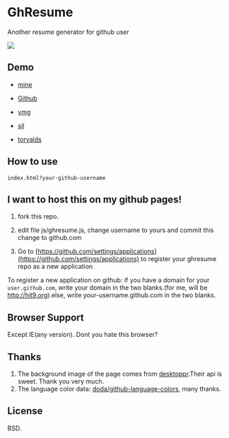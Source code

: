 GhResume
========

Another resume generator for github user 

![](screenshot-capture.png)

Demo
----

* [mine](http://hit9.org/GhResume/?hit9)

* [Github](http://hit9.org/GhResume/?github)

* [vmg](http://hit9.org/GhResume/?vmg)

* [sjl](http://hit9.org/GhResume/?sjl)

* [torvalds](http://hit9.org/GhResume/?torvalds)

How to use
----------

`index.html?your-github-username`

I want to host this on my github pages!
---------------------------------------

1. fork this repo.

2. edit file js/ghresume.js, change username to yours and commit this change to github.com

3. Go to [https://github.com/settings/applications](https://github.com/settings/applications) to register your ghresume repo as a new application

To register a new application on github: if you have a domain for your `user.github.com`, write your domain in the two blanks.(for me, will be http://hit9.org).else, write your-username.github.com in the two blanks.

Browser Support
---------------

Except IE(any version). Dont you hate this browser?

Thanks
------

1. The background image of the page comes from [desktoppr](https://www.desktoppr.co).Their api is sweet. Thank you very much.
2. The language color data: [doda/github-language-colors](https://github.com/doda/github-language-colors), many thanks.

License
-------

BSD.
